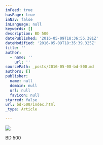 ```yaml
---
inFeed: true
hasPage: true
inNav: false
inLanguage: null
keywords: []
description: BD 500
datePublished: '2016-05-09T18:36:55.381Z'
dateModified: '2016-05-09T18:35:39.325Z'
title: ''
author:
  - name: ''
    url: ''
sourcePath: _posts/2016-05-08-bd-500.md
authors: []
publisher:
  name: null
  domain: null
  url: null
  favicon: null
starred: false
url: bd-500/index.html
_type: Article

---
```

![](https://the-grid-user-content.s3-us-west-2.amazonaws.com/b8041aaa-ada4-4411-b1bb-e11a7954d365.jpg)

BD 500